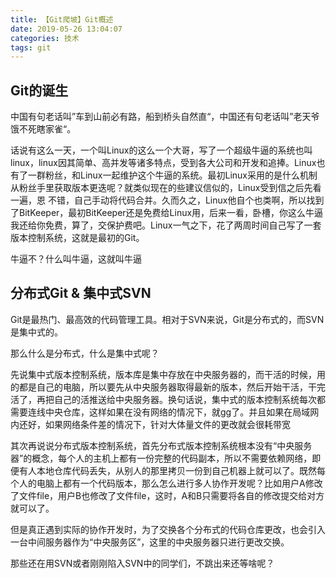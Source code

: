 ```yaml
---
title: 【Git爬坡】Git概述
date: 2019-05-26 13:04:07
categories: 技术
tags: git
---
```

## Git的诞生

中国有句老话叫”车到山前必有路，船到桥头自然直“，中国还有句老话叫”老天爷饿不死瞎家雀“。

话说有这么一天，一个叫Linux的这么一个大哥，写了一个超级牛逼的系统也叫linux，linux因其简单、高并发等诸多特点，受到各大公司和开发和追捧。Linux也有了一群粉丝，和Linux一起维护这个牛逼的系统。最初Linux采用的是什么机制从粉丝手里获取版本更迭呢？就类似现在的些建议信似的，Linux受到信之后先看一遍，恩 不错，自己手动将代码合并。久而久之，Linux他自个也类啊，所以找到了BitKeeper，最初BitKeeper还是免费给Linux用，后来一看，卧槽，你这么牛逼我还给你免费，算了，交保护费吧。Linux一气之下，花了两周时间自己写了一套版本控制系统，这就是最初的Git。

牛逼不？什么叫牛逼，这就叫牛逼

## 分布式Git & 集中式SVN

Git是最热门、最高效的代码管理工具。相对于SVN来说，Git是分布式的，而SVN是集中式的。

那么什么是分布式，什么是集中式呢？

先说集中式版本控制系统，版本库是集中存放在中央服务器的，而干活的时候，用的都是自己的电脑，所以要先从中央服务器取得最新的版本，然后开始干活，干完活了，再把自己的活推送给中央服务器。换句话说，集中式的版本控制系统每次都需要连线中央仓库，这样如果在没有网络的情况下，就gg了。并且如果在局域网内还好，如果网络条件差的情况下，针对大体量文件的更改就会很耗带宽

其次再说说分布式版本控制系统，首先分布式版本控制系统根本没有“中央服务器”的概念，每个人的主机上都有一份完整的代码副本，所以不需要依赖网络，即便有人本地仓库代码丢失，从别人的那里拷贝一份到自己机器上就可以了。既然每个人的电脑上都有一个代码版本，那么怎么进行多人协作开发呢？比如用户A修改了文件file，用户B也修改了文件file，这时，A和B只需要将各自的修改提交给对方就可以了。

但是真正遇到实际的协作开发时，为了交换各个分布式的代码仓库更改，也会引入一台中间服务器作为“中央服务区”，这里的中央服务器只进行更改交换。

那些还在用SVN或者刚刚陷入SVN中的同学们，不跳出来还等啥呢？
